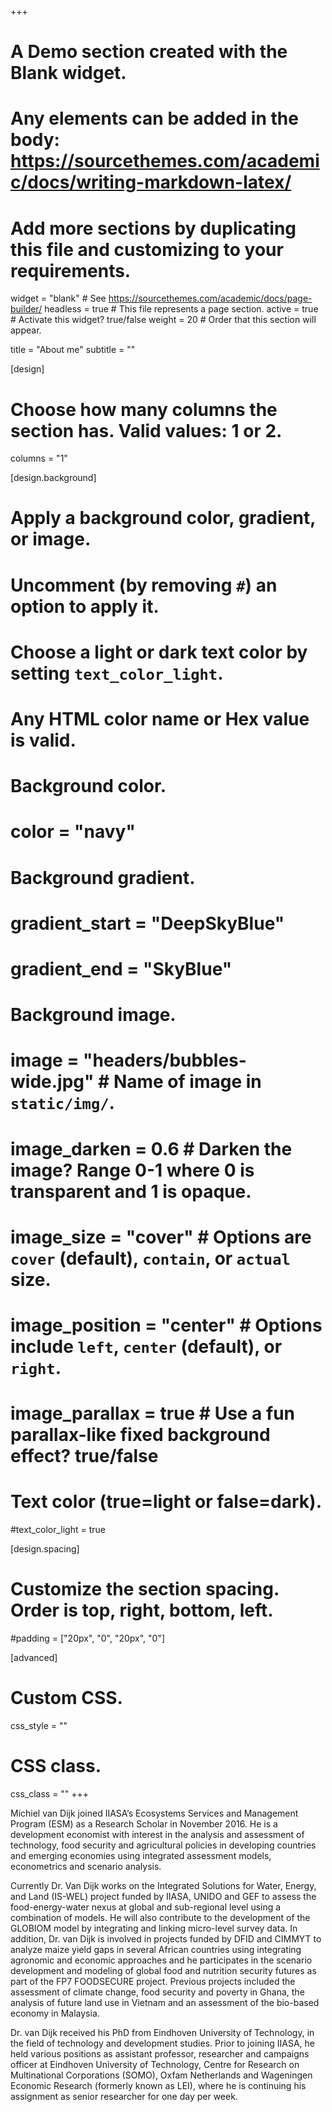 +++
# A Demo section created with the Blank widget.
# Any elements can be added in the body: https://sourcethemes.com/academic/docs/writing-markdown-latex/
# Add more sections by duplicating this file and customizing to your requirements.

widget = "blank"  # See https://sourcethemes.com/academic/docs/page-builder/
headless = true  # This file represents a page section.
active = true  # Activate this widget? true/false
weight = 20  # Order that this section will appear.

title = "About me"
subtitle = ""

[design]
  # Choose how many columns the section has. Valid values: 1 or 2.
  columns = "1"

[design.background]
  # Apply a background color, gradient, or image.
  #   Uncomment (by removing `#`) an option to apply it.
  #   Choose a light or dark text color by setting `text_color_light`.
  #   Any HTML color name or Hex value is valid.

  # Background color.
  # color = "navy"
  
  # Background gradient.
  # gradient_start = "DeepSkyBlue"
  # gradient_end = "SkyBlue"
  
  # Background image.
  # image = "headers/bubbles-wide.jpg"  # Name of image in `static/img/`.
  # image_darken = 0.6  # Darken the image? Range 0-1 where 0 is transparent and 1 is opaque.
  # image_size = "cover"  #  Options are `cover` (default), `contain`, or `actual` size.
  # image_position = "center"  # Options include `left`, `center` (default), or `right`.
  # image_parallax = true  # Use a fun parallax-like fixed background effect? true/false

  # Text color (true=light or false=dark).
  #text_color_light = true

[design.spacing]
  # Customize the section spacing. Order is top, right, bottom, left.
  #padding = ["20px", "0", "20px", "0"]

[advanced]
 # Custom CSS. 
 css_style = ""
 
 # CSS class.
 css_class = ""
+++

Michiel van Dijk joined IIASA’s Ecosystems Services and Management Program (ESM) as a Research Scholar in November 2016. He is a development economist with interest in the analysis and assessment of technology, food security and agricultural policies in developing countries and emerging economies using integrated assessment models, econometrics and scenario analysis.

Currently Dr. Van Dijk works on the Integrated Solutions for Water, Energy, and Land (IS-WEL) project funded by IIASA, UNIDO and GEF to assess the food-energy-water nexus at global and sub-regional level using a combination of models. He will also contribute to the development of the GLOBIOM model by integrating and linking micro-level survey data. In addition, Dr. van Dijk is involved in projects funded by DFID and CIMMYT to analyze maize yield gaps in several African countries using integrating agronomic and economic approaches and he participates in the scenario development and modeling of global food and nutrition security futures as part of the FP7 FOODSECURE project. Previous projects included the assessment of climate change, food security and poverty in Ghana, the analysis of future land use in Vietnam and an assessment of the bio-based economy in Malaysia.

Dr. van Dijk received his PhD from Eindhoven University of Technology, in the field of technology and development studies. Prior to joining IIASA, he held various positions as assistant professor, researcher and campaigns officer at Eindhoven University of Technology, Centre for Research on Multinational Corporations (SOMO), Oxfam Netherlands and Wageningen Economic Research (formerly known as LEI), where he is continuing his assignment as senior researcher for one day per week. 

